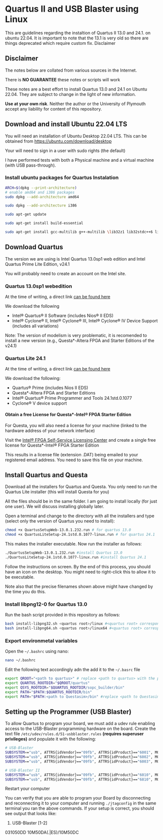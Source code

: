 # Quartus II and USB Blaster using Linux

This are guidelines regarding the instaltion of Quartus II 13.0 and 24.1. on ubuntu 22.04. It is important to note that the 13.1 is very old so there are things deprecated which require custom fix. Disclaimer

## Disclaimer 
The notes below are collated from various sources in the Internet.

There is **NO GUARANTEE** these notes or scripts will work

These notes are a best effort to install Quartus 13.0 and 24.1 on Ubuntu 22.04. They are subject to change in the light of new information.

**Use at your own risk**. Neither the author or the University of Plymouth accept any liability for content of this repository.

## Download and install Ubuntu 22.04 LTS

You will need an installation of Ubuntu Desktop 22.04 LTS. This can be obtained from https://ubuntu.com/download/desktop

Your will need to sign in a user with sudo rights (the default)

I have performed tests with both a Physical machine and a virtual machine (with USB pass-through).

### Install ubuntu packages for Quartus Instalation
```bash
ARCH=$(dpkg --print-architecture)
# enable amd64 and i386 packages
sudo dpkg --add-architecture amd64

sudo dpkg --add-architecture i386

sudo apt-get update

sudo apt-get install build-essential

sudo apt-get install gcc-multilib g++-multilib \lib32z1 lib32stdc++6 lib32gcc-s1:amd64 \expat:i386 fontconfig:i386 libfreetype6:i386 libexpat1:i386 libc6:i386 libgtk-3-0:i386 \libcanberra0:i386 libice6:i386 libsm6:i386 libncurses5:i386 zlib1g:i386 \libx11-6:i386 libxau6:i386 libxdmcp6:i386 libxext6:i386 libxft2:i386 libxrender1:i386 \libxt6:i386 libxtst6:i386 zlib1g-dev:i386 zlib1g-dev:amd64
```


## Download Quartus

The version we are using is Intel Quartus 13.0sp1 web edition and Intel Quartus Prime Lite Edition, v24.1 

You will probably need to create an account on the Intel site.

### Quartus 13.0sp1 webedition
At the time of writing, a direct link [can be found here](https://www.intel.com/content/www/us/en/software-kit/711790/intel-quartus-ii-web-edition-design-software-version-13-0sp1-for-linux.html)

We download the following

- Intel® Quartus® II Software (includes Nios® II EDS)
- Intel® Cyclone® II, Intel® Cyclone® III, Intel® Cyclone® IV Device Support (includes all variations)

Note: The version of modelism is very problematic, it is recomended to install a new version (e.g., Questa*-Altera FPGA and Starter Editions of the v24.1)

### Quartus Lite 24.1 

At the time of writing, a direct link [can be found here](https://www.intel.com/content/www/us/en/software-kit/849769/intel-quartus-prime-lite-edition-design-software-version-24-1-for-linux.html)

We download the following:

- Quartus® Prime (includes Nios II EDS)
- Questa*-Altera FPGA and Starter Editions
- Intel® Quartus® Prime Programmer and Tools 24.1std.0.1077
- Cyclone® V device support

#### Obtain a free License for Questa*-Intel® FPGA Starter Edition

For Questa, you will also need a license for your machine (linked to the hardware address of your network interface)

Visit the [Intel® FPGA Self-Service Licensing Center](https://www.intel.com/content/www/us/en/docs/programmable/683472/21-4/fpga-self-service-licensing-center.html) and create a single free license for Questa*-Intel® FPGA Starter Edition

This results in a license file (extension .DAT) being emailed to your registered email address. You need to save this file on your machine.


## Install Quartus and Questa

Download all the installers for Quartus and Questa. You only need to run the Quartus Lite installer (this will install Questa for you)

All the files should be in the same folder. I am going to install locally (for just one user). We will discuss installing globally later.

Open a terminal and change to the directory with all the installers and type (select only the version of Quartus you need to install):

```bash
chmod +x QuartusSetupWeb-13.0.1.232.run # for quartus 13.0
chmod +x QuartusLiteSetup-24.1std.0.1077-linux.run # for quartus 24.1
```

This makes the installer executable. Now run the installer as follows:

```bash
./QuartusSetupWeb-13.0.1.232.run #install Quartus 13.0
./QuartusLiteSetup-24.1std.0.1077-linux.run #install Quartus 24.1
``` 

Follow the instructions on screen. By the end of this process, you should have an icon on the desktop. You might need to right-click this to allow it to be executable.

Note also that the precise filenames shown above might have changed by the time you do this.

### Install libpng12-0 for Quartus 13.0

Run the bash script provided in this repository as follows:

```bash
bash install-libpng32.sh <quartus root>/linux #<quartus root> corresponds to the full path where quartus was installed e.g. /home/ubuntu/altera/13.0sp1/quartus
bash install-libpng64.sh <quartus root>/linux64 #<quartus root> corresponds to the full path where quartus was installed e.g. /home/ubuntu/altera/13.0sp1/quartus
```

### Export environmetal variables

Open the `~/.bashrc` using nano:

```bash
nano ~/.bashrc
```
Edit the following text accordingly adn the add it to the `~/.basrc` file
```bash
export QROOT="<path to quartus>" # replace <path to quartus> with the path e.g., /home/ubuntu/altera/13.0sp1
export QUARTUS_ROOTDIR="$QROOT/quartus"
export QSYS_ROOTDIR="$QUARTUS_ROOTDIR/sopc_builder/bin"
export PATH="$PATH:$QUARTUS_ROOTDIR/bin"
export PATH="$PATH:<path to Questasim>/bin" #replace <path to Questasim> with the path e.g., /home/ubuntu/altera_lite/24.1std/questa_fse
```

## Setting up the Programmer (USB Blaster)
To allow Quartus to program your board, we must add a udev rule enabling access to the USB-Blaster programming hardware on the board. Create the text file `/etc/udev/rules.d/51-usbblaster.rules` **(requires superuser privileges)** and populate it with the following:

```bash
# USB-Blaster
SUBSYSTEM=="usb", ATTRS{idVendor}=="09fb", ATTRS{idProduct}=="6001", MODE="0666"
SUBSYSTEM=="usb", ATTRS{idVendor}=="09fb", ATTRS{idProduct}=="6002", MODE="0666"
SUBSYSTEM=="usb", ATTRS{idVendor}=="09fb", ATTRS{idProduct}=="6003", MODE="0666"

# USB-Blaster II
SUBSYSTEM=="usb", ATTRS{idVendor}=="09fb", ATTRS{idProduct}=="6010", MODE="0666"
SUBSYSTEM=="usb", ATTRS{idVendor}=="09fb", ATTRS{idProduct}=="6810", MODE="0666"
```
Restart your computer 

You can verify that you are able to program your Board by disconnecting and reconnecting it to your computer and running `./jtagconfig` in the same terminal you ran the above commands. If your setup is correct, you should see output that looks like:
1) USB-Blaster [1-2]

031050DD 10M50DA(.|ES)/10M50DC